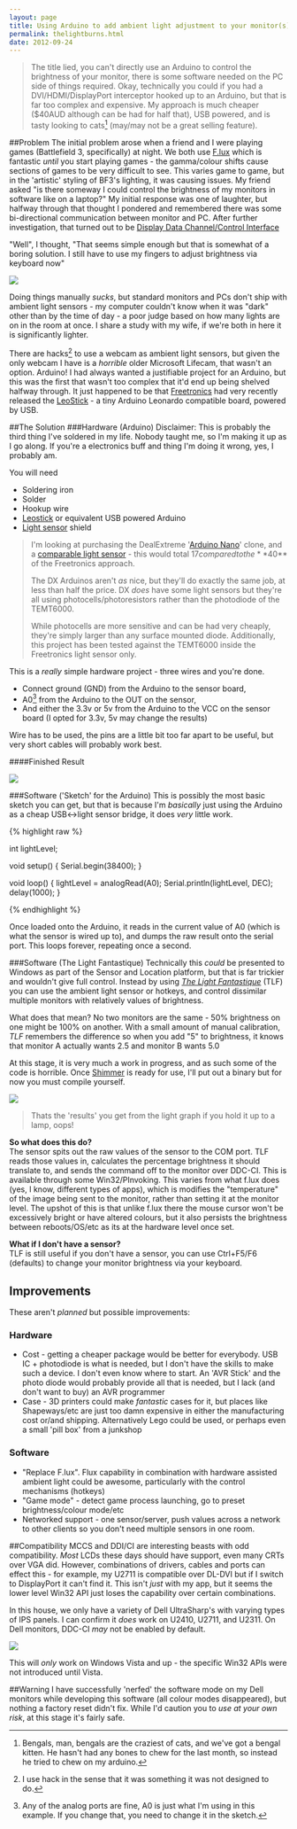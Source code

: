 ```yaml
---
layout: page
title: Using Arduino to add ambient light adjustment to your monitor(s)
permalink: thelightburns.html
date: 2012-09-24
---
```


> The title lied, you can't directly use an Arduino to control the brightness of your monitor, there is some software needed on the PC side of things required. Okay, technically you could if you had a DVI/HDMI/DisplayPort interceptor hooked up to an Arduino, but that is far too complex and expensive. My approach is much cheaper ($40AUD although can be had for half that), USB powered, and is tasty looking to cats[^2] (may/may not be a great selling feature).

##Problem
The initial problem arose when a friend and I were playing games (Battlefield 3, specifically) at night. We both use [F.lux](http://stereopsis.com/flux/) which is fantastic *until* you start playing games - the gamma/colour shifts cause sections of games to be very difficult to see. This varies game to game, but in the 'artistic' styling of BF3's lighting, it was causing issues. My friend asked "is there someway I could control the brightness of my monitors in software like on a laptop?" My initial response was one of laughter, but halfway through that thought I pondered and remembered there was some bi-directional communication between monitor and PC. After further investigation, that turned out to be [Display Data Channel/Control Interface](http://en.wikipedia.org/wiki/Display_Data_Channel)

"Well", I thought, "That seems simple enough but that is somewhat of a boring solution. I still have to use my fingers to adjust brightness via keyboard now"

![](/images/postimages/geeks_repetitive_tasks.png)

Doing things manually *sucks*, but standard monitors and PCs don't ship with ambient light sensors - my computer couldn't know when it was "dark" other than by the time of day - a poor judge based on how many lights are on in the room at once. I share a study with my wife, if we're both in here it is significantly lighter.

There are hacks[^1] to use a webcam as ambient light sensors, but given the only webcam I have is a *horrible* older Microsoft Lifecam, that wasn't an option. Arduino! I had always wanted a justifiable project for an Arduino, but this was the first that wasn't too complex that it'd end up being shelved halfway through. It just happened to be that [Freetronics](http://www.freetronics.com/) had very recently released the [LeoStick](http://www.freetronics.com/products/leostick#.UFpM0o0gfX4) - a tiny Arduino Leonardo compatible board, powered by USB.

##The Solution
###Hardware (Arduino)
Disclaimer: This is probably the third thing I've soldered in my life. Nobody taught me, so I'm making it up as I go along. If you're a electronics buff and thing I'm doing it wrong, yes, I probably am. 

You will need

* Soldering iron
* Solder
* Hookup wire
* [Leostick](http://www.freetronics.com/products/leostick#.UFpM0o0gfX4) or equivalent USB powered Arduino
* [Light sensor](http://www.freetronics.com/products/light-sensor-module#.UFpNUo0gfX4) shield

> I'm looking at purchasing the DealExtreme '[Arduino Nano](http://dx.com/p/nano-v3-0-avr-atmega328-p-20au-module-board-usb-cable-for-arduino-118037?item=3)' clone, and a [comparable light sensor](https://www.sparkfun.com/products/8688) - this would total $17 compared to the **$40** of the Freetronics approach.   
>
> The DX Arduinos aren't *as* nice, but they'll do exactly the same job, at less than half the price. DX *does* have some light sensors but they're all using photocells/photoresistors rather than the photodiode of the TEMT6000. 
>
>While photocells are more sensitive and can be had very cheaply, they're simply larger than any surface mounted diode. Additionally, this project has been tested against the TEMT6000 inside the Freetronics light sensor only.

This is a *really* simple hardware project - three wires and you're done.

*  Connect ground (GND) from the Arduino to the sensor board,
*  A0[^3] from the Arduino to the OUT on the sensor,
*  And either the 3.3v or 5v from the Arduino to the VCC on the sensor board (I opted for 3.3v, 5v may change the results)

Wire has to be used, the pins are a little bit too far apart to be useful, but very short cables will probably work best.

####Finished Result

![](/images/postimages/IMG_0257.jpg)

###Software ('Sketch' for the Arduino)
This is possibly the most basic sketch you can get, but that is because I'm *basically* just using the Arduino as a cheap USB<->light sensor bridge, it does *very* little work.

{% highlight raw %}

int lightLevel; 

void setup()
{
  Serial.begin(38400);
}

void loop() 
{
  lightLevel = analogRead(A0);
  Serial.println(lightLevel, DEC);
  delay(1000);
}

{% endhighlight %}

Once loaded onto the Arduino, it reads in the current value of A0 (which is what the sensor is wired up to), and dumps the raw result onto the serial port. This loops forever, repeating once a second.

###Software (The Light Fantastique)
Technically this *could* be presented to Windows as part of the Sensor and Location platform, but that is far trickier and wouldn't give full control. Instead by using *[The Light Fantastique](https://github.com/VikingCode/TheLightFantastique)* (TLF) you can use the ambient light sensor or hotkeys, and control dissimilar multiple monitors with relatively values of brightness. 

What does that mean? No two monitors are the same - 50% brightness on one might be 100% on another. With a small amount of manual calibration, *TLF* remembers the difference so when you add "5" to brightness, it knows that monitor A actually wants 2.5 and monitor B wants 5.0

At this stage, it is very much a work in progress, and as such some of the code is horrible. Once [Shimmer](https://github.com/github/Shimmer/) is ready for use, I'll put out a binary but for now you must compile yourself.

![](/images/postimages/7ZPkW.png)
> Thats the 'results' you get from the light graph if you hold it up to a lamp, oops!

**So what does this do?**  
The sensor spits out the raw values of the sensor to the COM port. TLF reads those values in, calculates the percentage brightness it should translate to, and sends the command off to the monitor over DDC-CI. This is available through some Win32/PInvoking. This varies from what f.lux does (yes, I know, different types of apps), which is modifies the "temperature" of the image being sent to the monitor, rather than setting it at the monitor level. The upshot of this is that unlike f.lux there the mouse cursor won't be excessively bright or have altered colours, but it also persists the brightness between reboots/OS/etc as its at the hardware level once set.

**What if I don't have a sensor?**  
TLF is still useful if you don't have a sensor, you can use Ctrl+F5/F6 (defaults) to change your monitor brightness via your keyboard. 

## Improvements
These aren't *planned* but possible improvements:

### Hardware
* Cost - getting a cheaper package would be better for everybody. USB IC + photodiode is what is needed, but I don't have the skills to make such a device. I don't even know where to start. An 'AVR Stick' and the photo diode would probably provide all that is needed, but I lack (and don't want to buy) an AVR programmer
* Case - 3D printers could make *fantastic* cases for it, but places like Shapeways/etc are just too damn expensive in either the manufacturing cost or/and shipping. Alternatively Lego could be used, or perhaps even a small 'pill box' from a junkshop

### Software
* "Replace F.lux". Flux capability in combination with hardware assisted ambient light could be awesome, particularly with the control mechanisms (hotkeys)
* "Game mode" - detect game process launching, go to preset brightness/colour mode/etc
* Networked support - one sensor/server, push values across a network to other clients so you don't need multiple sensors in one room.

##Compatibility
MCCS and DDI/CI are interesting beasts with odd compatibility. *Most* LCDs these days should have support, even many CRTs over VGA did. However, combinations of drivers, cables and ports can effect this - for example, my U2711 is compatible over DL-DVI but if I switch to DisplayPort it can't find it. This isn't *just* with my app, but it seems the lower level Win32 API just loses the capability over certain combinations.

In this house, we only have a variety of Dell UltraSharp's with varying types of IPS panels. I can confirm it *does* work on U2410, U2711, and U2311. On Dell monitors, DDC-CI *may* not be enabled by default.

![](/images/postimages/IMG_0261.jpg)

This will *only* work on Windows Vista and up - the specific Win32 APIs were not introduced until Vista.

##Warning
I have successfully 'nerfed' the software mode on my Dell monitors while developing this software (all colour modes disappeared), but nothing a factory reset didn't fix. While I'd caution you to *use at your own risk*, at this stage it's fairly safe.

[^1]: I use hack in the sense that it was something it was not designed to do.
[^2]: Bengals, man, bengals are the craziest of cats, and we've got a bengal kitten. He hasn't had any bones to chew for the last month, so instead he tried to chew on my arduino.
[^3]: Any of the analog ports are fine, A0 is just what I'm using in this example. If you change that, you need to change it in the sketch.